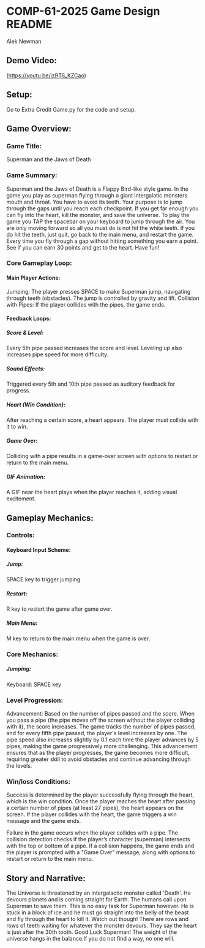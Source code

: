 # COMP-61-2025 Game Design README
Alek Newman
## Demo Video:
(https://youtu.be/izRT6_KZCao)
## Setup:
Go to Extra Credit Game.py for the code and setup. 
## Game Overview:
### Game Title: 
Superman and the Jaws of Death
### Game Summary:
  Superman and the Jaws of Death is a Flappy Bird-like style game. In the game you play as superman flying through a giant intergalatic monsters mouth and throat. You have to avoid its teeth. Your purpose is to jump through the gaps until you reach each checkpoint. If you get far enough you can fly into the heart, kill the monster, and save the universe. 
  To play the game you TAP the spacebar on your keyboard to jump through the air. You are only moving forward so all you must do is not hit the white teeth. If you do hit the teeth, just quit, go back to the main menu, and restart the game. Every time you fly through a gap without hitting something you earn a point. See if you can earn 30 points and get to the heart. Have fun!
### Core Gameplay Loop:
#### Main Player Actions:
Jumping: 
The player presses SPACE to make Superman jump, navigating through teeth (obstacles). The jump is controlled by gravity and lift.
Collision with Pipes: 
If the player collides with the pipes, the game ends.
#### Feedback Loops:
##### Score & Level: 
Every 5th pipe passed increases the score and level. Leveling up also increases pipe speed for more difficulty.
##### Sound Effects: 
Triggered every 5th and 10th pipe passed as auditory feedback for progress.
##### Heart (Win Condition): 
After reaching a certain score, a heart appears. The player must collide with it to win.
##### Game Over: 
Colliding with a pipe results in a game-over screen with options to restart or return to the main menu.
##### GIF Animation: 
A GIF near the heart plays when the player reaches it, adding visual excitement.
## Gameplay Mechanics:
### Controls:
#### Keyboard Input Scheme:
##### Jump: 
SPACE key to trigger jumping.
##### Restart: 
R key to restart the game after game over.
##### Main Menu: 
M key to return to the main menu when the game is over.
### Core Mechanics:
##### Jumping:
Keyboard: SPACE key
### Level Progression:
Advancement: Based on the number of pipes passed and the score. When you pass a pipe (the pipe moves off the screen without the player colliding with it), the score increases. The game tracks the number of pipes passed, and for every fifth pipe passed, the player's level increases by one. The pipe speed also increases slightly by 0.1 each time the player advances by 5 pipes, making the game progressively more challenging. This advancement ensures that as the player progresses, the game becomes more difficult, requiring greater skill to avoid obstacles and continue advancing through the levels.
### Win/loss Conditions:
Success is determined by the player successfully flying through the heart, which is the win condition. Once the player reaches the heart after passing a certain number of pipes (at least 27 pipes), the heart appears on the screen. If the player collides with the heart, the game triggers a win message and the game ends.

Failure in the game occurs when the player collides with a pipe. The collision detection checks if the player’s character (superman) intersects with the top or bottom of a pipe. If a collision happens, the game ends and the player is prompted with a "Game Over" message, along with options to restart or return to the main menu.
## Story and Narrative:
The Universe is threatened by an intergalactic monster called 'Death'. He devours planets and is coming straight for Earth. The humans call upon Superman to save them. This is no easy task for Superman however. He is stuck in a block of ice and he must go straight into the belly of the beast and fly through the heart to kill it. Watch out though! There are rows and rows of teeth waiting for whatever the monster devours. They say the heart is just after the 30th tooth. Good Luck Superman! The weight of the universe hangs in the balance.If you do not find a way, no one will.
